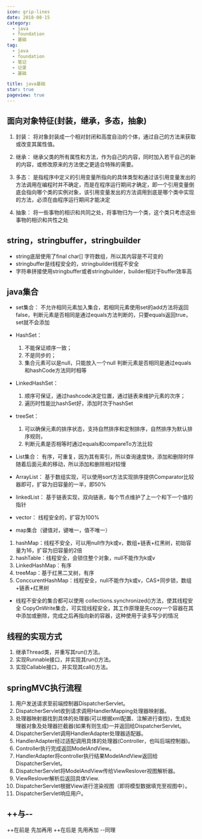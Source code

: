 ```yaml
---
icon: grip-lines
date: 2018-08-15
category:
  - java
  - foundation
  - 基础
tag:
  - java
  - foundation
  - 笔记
  - 记录
  - 基础

title: java基础
star: true
pageview: true
---
```


## 面向对象特征(封装，继承，多态，抽象)
1. 封装：
  将对象封装成一个相对封闭和高度自治的个体，通过自己的方法来获取或改变其属性值。

2. 继承：
  继承父类的所有属性和方法，作为自己的内容，同时加入若干自己的新的内容，或修改原来的方法使之更适合特殊的需要。

3. 多态：
  是指程序中定义的引用变量所指向的具体类型和通过该引用变量发出的方法调用在编程时并不确定，而是在程序运行期间才确定，即一个引用变量倒底会指向哪个类的实例对象，该引用变量发出的方法调用到底是哪个类中实现的方法，必须在由程序运行期间才能决定

4. 抽象：
  将一些事物的相识和共同之处，将事物归为一个类，这个类只考虑这些事物的相识和共性之处

## string，stringbuffer，stringbuilder
* string底层使用了final char[] 字符数组，所以其内容是不可变的
* stringbuffer是线程安全的，stringbuilder线程不安全
* 字符串拼接使用stringbuffer或者stringbuilder，builder相对于buffer效率高

## java集合
* set集合：
  不允许相同元素加入集合，若相同元素使用set的add方法将返回false，判断元素是否相同是通过equals方法判断的，只要equals返回true，set就不会添加

* HashSet：
  1. 不能保证顺序一致；
  2. 不是同步的；
  3. 集合元素可以是null，只能放入一个null
  判断元素是否相同是通过equals和hashCode方法同时相等

* LinkedHashSet：
  1. 顺序可保证，通过hashcode决定位置，通过链表来维护元素的次序；
  2. 遍历时性能比hashSet好，添加时次于hashSet

* treeSet：
  1. 可以确保元素的排序状态，支持自然排序和定制排序，自然排序为默认排序规则，
  2. 判断元素是否相等时通过equals和compareTo方法比较

* List集合：
  有序，可重复，因为其有索引，所以查询速度快，添加和删除时伴随着后面元素的移动，所以添加和删除相对较慢

* ArrayList：
  基于数组实现，可以使用sort方法实现排序提供Comparator比较器即可，扩容为旧容量的一半，即50%

* linkedList：
  基于链表实现，双向链表，每个节点维护了上一个和下一个值的指针

* vector：
  线程安全的，扩容为100%

* map集合（键值对，键唯一，值不唯一）
1. hashMap：线程不安全，可以用null作为k或v，数组+链表+红黑树，初始容量为16，扩容为旧容量的2倍
2. hashTable：线程安全，会锁住整个对象，null不能作为k或v
3. LinkedHashMap：有序
4. treeMap：基于红黑二叉树，有序
5. ConccurentHashMap：线程安全，null不能作为k或v，CAS+同步锁，数组+链表+红黑树

* 线程不安全的集合都可以使用 collections.synchronized()方法，使其线程安全
  CopyOnWrite集合，可实现线程安全，其工作原理是先copy一个容器在其中添加或删除，完成之后再指向新的容器，这种使用于读多写少的情况

## 线程的实现方式
1. 继承Thread类，并重写其run()方法。
2. 实现Runnable接口，并实现其run()方法。
3. 实现Callable接口，并实现其call()方法。

## springMVC执行流程
1. 用户发送请求至前端控制器DispatcherServlet。
2. DispatcherServlet收到请求调用HandlerMapping处理器映射器。
3. 处理器映射器找到具体的处理器(可以根据xml配置、注解进行查找)，生成处理器对象及处理器拦截器(如果有则生成)一并返回给DispatcherServlet。
4.  DispatcherServlet调用HandlerAdapter处理器适配器。
5. HandlerAdapter经过适配调用具体的处理器(Controller，也叫后端控制器)。
6. Controller执行完成返回ModelAndView。
7. HandlerAdapter将controller执行结果ModelAndView返回给DispatcherServlet。
8. DispatcherServlet将ModelAndView传给ViewReslover视图解析器。
9. ViewReslover解析后返回具体View.
10. DispatcherServlet根据View进行渲染视图（即将模型数据填充至视图中）。 
11. DispatcherServlet响应用户。

## ++与--
++在前是 先加再用
++在后是 先用再加
--同理
